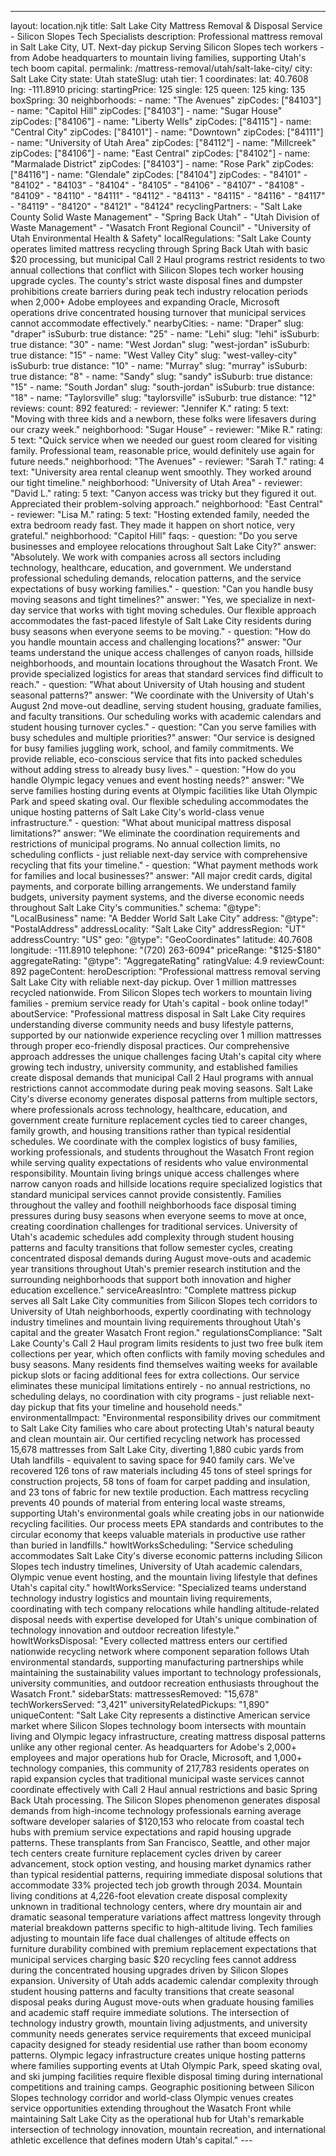 ---
layout: location.njk
title: Salt Lake City Mattress Removal & Disposal Service - Silicon Slopes Tech Specialists
description: Professional mattress removal in Salt Lake City, UT. Next-day pickup Serving Silicon Slopes tech workers - from Adobe headquarters to mountain living families, supporting Utah's tech boom capital.
permalink: /mattress-removal/utah/salt-lake-city/
city: Salt Lake City state: Utah stateSlug: utah tier: 1 coordinates: lat: 40.7608 lng: -111.8910 pricing: startingPrice: 125 single: 125 queen: 125 king: 135 boxSpring: 30 neighborhoods: - name: "The Avenues" zipCodes: ["84103"] - name: "Capitol Hill" zipCodes: ["84103"] - name: "Sugar House" zipCodes: ["84106"] - name: "Liberty Wells" zipCodes: ["84115"] - name: "Central City" zipCodes: ["84101"] - name: "Downtown" zipCodes: ["84111"] - name: "University of Utah Area" zipCodes: ["84112"] - name: "Millcreek" zipCodes: ["84106"] - name: "East Central" zipCodes: ["84102"] - name: "Marmalade District" zipCodes: ["84103"] - name: "Rose Park" zipCodes: ["84116"] - name: "Glendale" zipCodes: ["84104"] zipCodes: - "84101" - "84102" - "84103" - "84104" - "84105" - "84106" - "84107" - "84108" - "84109" - "84110" - "84111" - "84112" - "84113" - "84115" - "84116" - "84117" - "84119" - "84120" - "84121" - "84124" recyclingPartners: - "Salt Lake County Solid Waste Management" - "Spring Back Utah" - "Utah Division of Waste Management" - "Wasatch Front Regional Council" - "University of Utah Environmental Health & Safety" localRegulations: "Salt Lake County operates limited mattress recycling through Spring Back Utah with basic $20 processing, but municipal Call 2 Haul programs restrict residents to two annual collections that conflict with Silicon Slopes tech worker housing upgrade cycles. The county's strict waste disposal fines and dumpster prohibitions create barriers during peak tech industry relocation periods when 2,000+ Adobe employees and expanding Oracle, Microsoft operations drive concentrated housing turnover that municipal services cannot accommodate effectively." nearbyCities: - name: "Draper" slug: "draper" isSuburb: true distance: "25" - name: "Lehi" slug: "lehi" isSuburb: true distance: "30" - name: "West Jordan" slug: "west-jordan" isSuburb: true distance: "15" - name: "West Valley City" slug: "west-valley-city" isSuburb: true distance: "10" - name: "Murray" slug: "murray" isSuburb: true distance: "8" - name: "Sandy" slug: "sandy" isSuburb: true distance: "15" - name: "South Jordan" slug: "south-jordan" isSuburb: true distance: "18" - name: "Taylorsville" slug: "taylorsville" isSuburb: true distance: "12" reviews: count: 892 featured: - reviewer: "Jennifer K." rating: 5 text: "Moving with three kids and a newborn, these folks were lifesavers during our crazy week." neighborhood: "Sugar House" - reviewer: "Mike R." rating: 5 text: "Quick service when we needed our guest room cleared for visiting family. Professional team, reasonable price, would definitely use again for future needs." neighborhood: "The Avenues" - reviewer: "Sarah T." rating: 4 text: "University area rental cleanup went smoothly. They worked around our tight timeline." neighborhood: "University of Utah Area" - reviewer: "David L." rating: 5 text: "Canyon access was tricky but they figured it out. Appreciated their problem-solving approach." neighborhood: "East Central" - reviewer: "Lisa M." rating: 5 text: "Hosting extended family, needed the extra bedroom ready fast. They made it happen on short notice, very grateful." neighborhood: "Capitol Hill" faqs: - question: "Do you serve businesses and employee relocations throughout Salt Lake City?" answer: "Absolutely. We work with companies across all sectors including technology, healthcare, education, and government. We understand professional scheduling demands, relocation patterns, and the service expectations of busy working families." - question: "Can you handle busy moving seasons and tight timelines?" answer: "Yes, we specialize in next-day service that works with tight moving schedules. Our flexible approach accommodates the fast-paced lifestyle of Salt Lake City residents during busy seasons when everyone seems to be moving." - question: "How do you handle mountain access and challenging locations?" answer: "Our teams understand the unique access challenges of canyon roads, hillside neighborhoods, and mountain locations throughout the Wasatch Front. We provide specialized logistics for areas that standard services find difficult to reach." - question: "What about University of Utah housing and student seasonal patterns?" answer: "We coordinate with the University of Utah's August 2nd move-out deadline, serving student housing, graduate families, and faculty transitions. Our scheduling works with academic calendars and student housing turnover cycles." - question: "Can you serve families with busy schedules and multiple priorities?" answer: "Our service is designed for busy families juggling work, school, and family commitments. We provide reliable, eco-conscious service that fits into packed schedules without adding stress to already busy lives." - question: "How do you handle Olympic legacy venues and event hosting needs?" answer: "We serve families hosting during events at Olympic facilities like Utah Olympic Park and speed skating oval. Our flexible scheduling accommodates the unique hosting patterns of Salt Lake City's world-class venue infrastructure." - question: "What about municipal mattress disposal limitations?" answer: "We eliminate the coordination requirements and restrictions of municipal programs. No annual collection limits, no scheduling conflicts - just reliable next-day service with comprehensive recycling that fits your timeline." - question: "What payment methods work for families and local businesses?" answer: "All major credit cards, digital payments, and corporate billing arrangements. We understand family budgets, university payment systems, and the diverse economic needs throughout Salt Lake City's communities." schema: "@type": "LocalBusiness" name: "A Bedder World Salt Lake City" address: "@type": "PostalAddress" addressLocality: "Salt Lake City" addressRegion: "UT" addressCountry: "US" geo: "@type": "GeoCoordinates" latitude: 40.7608 longitude: -111.8910 telephone: "(720) 263-6094" priceRange: "$125-$180" aggregateRating: "@type": "AggregateRating" ratingValue: 4.9 reviewCount: 892 pageContent: heroDescription: "Professional mattress removal serving Salt Lake City with reliable next-day pickup. Over 1 million mattresses recycled nationwide. From Silicon Slopes tech workers to mountain living families - premium service ready for Utah's capital - book online today!" aboutService: "Professional mattress disposal in Salt Lake City requires understanding diverse community needs and busy lifestyle patterns, supported by our nationwide experience recycling over 1 million mattresses through proper eco-friendly disposal practices. Our comprehensive approach addresses the unique challenges facing Utah's capital city where growing tech industry, university community, and established families create disposal demands that municipal Call 2 Haul programs with annual restrictions cannot accommodate during peak moving seasons. Salt Lake City's diverse economy generates disposal patterns from multiple sectors, where professionals across technology, healthcare, education, and government create furniture replacement cycles tied to career changes, family growth, and housing transitions rather than typical residential schedules. We coordinate with the complex logistics of busy families, working professionals, and students throughout the Wasatch Front region while serving quality expectations of residents who value environmental responsibility. Mountain living brings unique access challenges where narrow canyon roads and hillside locations require specialized logistics that standard municipal services cannot provide consistently. Families throughout the valley and foothill neighborhoods face disposal timing pressures during busy seasons when everyone seems to move at once, creating coordination challenges for traditional services. University of Utah's academic schedules add complexity through student housing patterns and faculty transitions that follow semester cycles, creating concentrated disposal demands during August move-outs and academic year transitions throughout Utah's premier research institution and the surrounding neighborhoods that support both innovation and higher education excellence." serviceAreasIntro: "Complete mattress pickup serves all Salt Lake City communities from Silicon Slopes tech corridors to University of Utah neighborhoods, expertly coordinating with technology industry timelines and mountain living requirements throughout Utah's capital and the greater Wasatch Front region." regulationsCompliance: "Salt Lake County's Call 2 Haul program limits residents to just two free bulk item collections per year, which often conflicts with family moving schedules and busy seasons. Many residents find themselves waiting weeks for available pickup slots or facing additional fees for extra collections. Our service eliminates these municipal limitations entirely - no annual restrictions, no scheduling delays, no coordination with city programs - just reliable next-day pickup that fits your timeline and household needs." environmentalImpact: "Environmental responsibility drives our commitment to Salt Lake City families who care about protecting Utah's natural beauty and clean mountain air. Our certified recycling network has processed 15,678 mattresses from Salt Lake City, diverting 1,880 cubic yards from Utah landfills - equivalent to saving space for 940 family cars. We've recovered 126 tons of raw materials including 45 tons of steel springs for construction projects, 58 tons of foam for carpet padding and insulation, and 23 tons of fabric for new textile production. Each mattress recycling prevents 40 pounds of material from entering local waste streams, supporting Utah's environmental goals while creating jobs in our nationwide recycling facilities. Our process meets EPA standards and contributes to the circular economy that keeps valuable materials in productive use rather than buried in landfills." howItWorksScheduling: "Service scheduling accommodates Salt Lake City's diverse economic patterns including Silicon Slopes tech industry timelines, University of Utah academic calendars, Olympic venue event hosting, and the mountain living lifestyle that defines Utah's capital city." howItWorksService: "Specialized teams understand technology industry logistics and mountain living requirements, coordinating with tech company relocations while handling altitude-related disposal needs with expertise developed for Utah's unique combination of technology innovation and outdoor recreation lifestyle." howItWorksDisposal: "Every collected mattress enters our certified nationwide recycling network where component separation follows Utah environmental standards, supporting manufacturing partnerships while maintaining the sustainability values important to technology professionals, university communities, and outdoor recreation enthusiasts throughout the Wasatch Front." sidebarStats: mattressesRemoved: "15,678" techWorkersServed: "3,421" universityRelatedPickups: "1,890" uniqueContent: "Salt Lake City represents a distinctive American service market where Silicon Slopes technology boom intersects with mountain living and Olympic legacy infrastructure, creating mattress disposal patterns unlike any other regional center. As headquarters for Adobe's 2,000+ employees and major operations hub for Oracle, Microsoft, and 1,000+ technology companies, this community of 217,783 residents operates on rapid expansion cycles that traditional municipal waste services cannot coordinate effectively with Call 2 Haul annual restrictions and basic Spring Back Utah processing. The Silicon Slopes phenomenon generates disposal demands from high-income technology professionals earning average software developer salaries of $120,153 who relocate from coastal tech hubs with premium service expectations and rapid housing upgrade patterns. These transplants from San Francisco, Seattle, and other major tech centers create furniture replacement cycles driven by career advancement, stock option vesting, and housing market dynamics rather than typical residential patterns, requiring immediate disposal solutions that accommodate 33% projected tech job growth through 2034. Mountain living conditions at 4,226-foot elevation create disposal complexity unknown in traditional technology centers, where dry mountain air and dramatic seasonal temperature variations affect mattress longevity through material breakdown patterns specific to high-altitude living. Tech families adjusting to mountain life face dual challenges of altitude effects on furniture durability combined with premium replacement expectations that municipal services charging basic $20 recycling fees cannot address during the concentrated housing upgrades driven by Silicon Slopes expansion. University of Utah adds academic calendar complexity through student housing patterns and faculty transitions that create seasonal disposal peaks during August move-outs when graduate housing families and academic staff require immediate solutions. The intersection of technology industry growth, mountain living adjustments, and university community needs generates service requirements that exceed municipal capacity designed for steady residential use rather than boom economy patterns. Olympic legacy infrastructure creates unique hosting patterns where families supporting events at Utah Olympic Park, speed skating oval, and ski jumping facilities require flexible disposal timing during international competitions and training camps. Geographic positioning between Silicon Slopes technology corridor and world-class Olympic venues creates service opportunities extending throughout the Wasatch Front while maintaining Salt Lake City as the operational hub for Utah's remarkable intersection of technology innovation, mountain recreation, and international athletic excellence that defines modern Utah's capital." ---